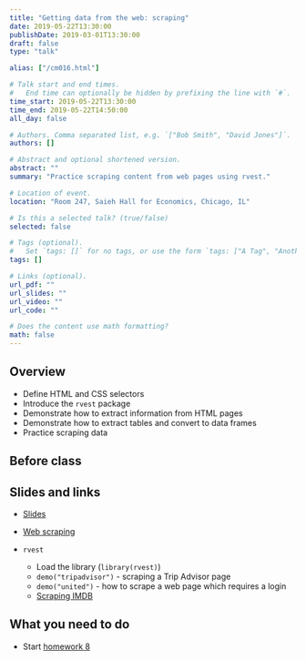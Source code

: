 ```yaml
---
title: "Getting data from the web: scraping"
date: 2019-05-22T13:30:00
publishDate: 2019-03-01T13:30:00
draft: false
type: "talk"

alias: ["/cm016.html"]

# Talk start and end times.
#   End time can optionally be hidden by prefixing the line with `#`.
time_start: 2019-05-22T13:30:00
time_end: 2019-05-22T14:50:00
all_day: false

# Authors. Comma separated list, e.g. `["Bob Smith", "David Jones"]`.
authors: []

# Abstract and optional shortened version.
abstract: ""
summary: "Practice scraping content from web pages using rvest."

# Location of event.
location: "Room 247, Saieh Hall for Economics, Chicago, IL"

# Is this a selected talk? (true/false)
selected: false

# Tags (optional).
#   Set `tags: []` for no tags, or use the form `tags: ["A Tag", "Another Tag"]` for one or more tags.
tags: []

# Links (optional).
url_pdf: ""
url_slides: ""
url_video: ""
url_code: ""

# Does the content use math formatting?
math: false
---
```




## Overview

* Define HTML and CSS selectors
* Introduce the `rvest` package
* Demonstrate how to extract information from HTML pages
* Demonstrate how to extract tables and convert to data frames
* Practice scraping data

## Before class

## Slides and links

* [Slides](extras/cm016_slides.html)
* [Web scraping](webdata005_scraping.html)

* `rvest`
    * Load the library (`library(rvest)`)
    * `demo("tripadvisor")` - scraping a Trip Advisor page
    * `demo("united")` - how to scrape a web page which requires a login
    * [Scraping IMDB](https://blog.rstudio.org/2014/11/24/rvest-easy-web-scraping-with-r/)

## What you need to do

* Start [homework 8](hw08-webdata.html)
